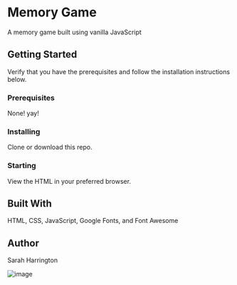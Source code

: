 # Memory Game
A memory game built using vanilla JavaScript

## Getting Started
Verify that you have the prerequisites and follow the installation instructions below.

### Prerequisites
None! yay!

### Installing
Clone or download this repo.

### Starting
View the HTML in your preferred browser.

## Built With
HTML, CSS, JavaScript, Google Fonts, and Font Awesome

## Author
Sarah Harrington

![image](https://user-images.githubusercontent.com/23586622/43661429-d0baecac-9727-11e8-8c33-734c1f09b477.png)